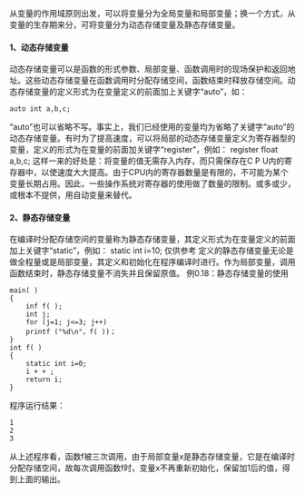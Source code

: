 从变量的作用域原则出发，可以将变量分为全局变量和局部变量；换一个方式，从变量的生存期来分，可将变量分为动态存储变量及静态存储变量。
#### 1、动态存储变量
动态存储变量可以是函数的形式参数、局部变量、函数调用时的现场保护和返回地址。这些动态存储变量在函数调用时分配存储空间，函数结束时释放存储空间。动态存储变量的定义形式为在变量定义的前面加上关键字“auto”，如：
```  
auto int a,b,c;
```
“auto”也可以省略不写。事实上，我们已经使用的变量均为省略了关键字“auto”的动态存储变量。有时为了提高速度，可以将局部的动态存储变量定义为寄存器型的变量，定义的形式为在变量的前面加关键字“register”，例如：
register float a,b,c;
这样一来的好处是：将变量的值无需存入内存，而只需保存在C P U内的寄存器中，以使速度大大提高。由于CPU内的寄存器数量是有限的，不可能为某个变量长期占用。因此，一些操作系统对寄存器的使用做了数量的限制。或多或少，或根本不提供，用自动变量来替代。
#### 2、静态存储变量
在编译时分配存储空间的变量称为静态存储变量，其定义形式为在变量定义的前面加上关键字“static”，例如：
static int i=10; 仅供参考
定义的静态存储变量无论是做全程量或是局部变量，其定义和初始化在程序编译时进行。作为局部变量，调用函数结束时，静态存储变量不消失并且保留原值。
例0.18：静态存储变量的使用
```  
main( )
{
	inf f( );
	int j;
	for (j=1; j<=3; j++)
	printf ("%d\n"，f( ))；
}
int f( )
{
	static int i=0;
	i + + ;
	return i;
}
```
程序运行结果：
```  
1
2
3
```
从上述程序看，函数f被三次调用，由于局部变量x是静态存储变量，它是在编译时分配存储空间，故每次调用函数f时，变量x不再重新初始化，保留加1后的值，得到上面的输出。
